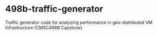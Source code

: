 # 498b-traffic-generator
Traffic generator code for analyzing performance in geo-distributed VM Infrastructure (CMSC498B Capstone)
